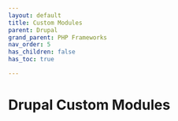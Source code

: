 ```yaml
---
layout: default
title: Custom Modules
parent: Drupal
grand_parent: PHP Frameworks
nav_order: 5
has_children: false
has_toc: true

---
```


# Drupal Custom Modules